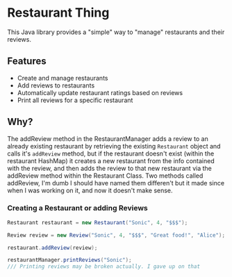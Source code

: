 # Restaurant Thing

This Java library provides a "simple" way to "manage" restaurants and their reviews.

## Features

- Create and manage restaurants
- Add reviews to restaurants
- Automatically update restaurant ratings based on reviews
- Print all reviews for a specific restaurant

## Why?

The addReview method in the RestaurantManager adds a review to an already existing 
restaurant by retrieving the existing `Restaurant` object and calls it's `addReview` method, 
but if the restaurant doesn't exist (within the restaurant HashMap) it creates a new restaurant 
from the info contained with the review, and then adds the review to that new restaurant via 
the addReview method within the Restaurant Class. Two methods called addReview, I'm dumb I should
have named them differen't but it made since when I was working on it, and now it doesn't make sense.

### Creating a Restaurant or adding Reviews

```java
Restaurant restaurant = new Restaurant("Sonic", 4, "$$$");

Review review = new Review("Sonic", 4, "$$$", "Great food!", "Alice");

restaurant.addReview(review);

restaurantManager.printReviews("Sonic");
/// Printing reviews may be broken actually. I gave up on that
```
